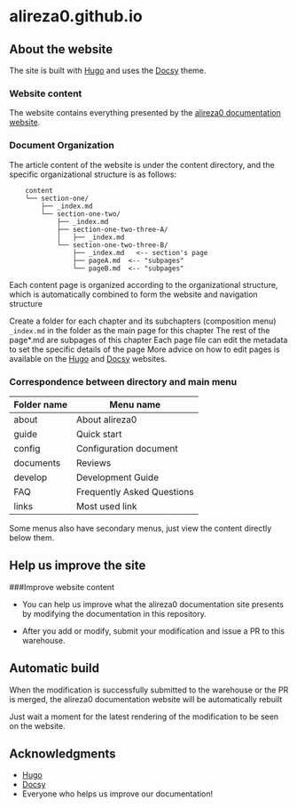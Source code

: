 # alireza0.github.io

## About the website
The site is built with [Hugo](https://gohugo.io/) and uses the [Docsy](https://www.docsy.dev/) theme.

### Website content
The website contains everything presented by the [alireza0 documentation website](https://alireza0.github.io/).

### Document Organization
The article content of the website is under the content directory, and the specific organizational structure is as follows:

```
	content
	└── section-one/			
	    ├── _index.md
	    └── section-one-two/ 	
	        ├── _index.md 		
	        ├── section-one-two-three-A/	
	        │   ├── _index.md
	        └── section-one-two-three-B/ 	
	            ├── _index.md 	<-- section's page 
	            ├── pageA.md  <-- "subpages"
	            └── pageB.md  <-- "subpages"
```

Each content page is organized according to the organizational structure, which is automatically combined to form the website and navigation structure

Create a folder for each chapter and its subchapters (composition menu)
`_index.md` in the folder as the main page for this chapter
The rest of the page*.md are subpages of this chapter
Each page file can edit the metadata to set the specific details of the page
More advice on how to edit pages is available on the [Hugo](https://gohugo.io/) and [Docsy](https://www.docsy.dev/) websites.

### Correspondence between directory and main menu
Folder name|Menu name
--|--
about|About alireza0
guide|Quick start
config|Configuration document
documents|Reviews
develop|Development Guide
FAQ|Frequently Asked Questions
links|Most used link

Some menus also have secondary menus, just view the content directly below them.

## Help us improve the site

###Improve website content

- You can help us improve what the alireza0 documentation site presents by modifying the documentation in this repository.

- After you add or modify, submit your modification and issue a PR to this warehouse.

## Automatic build

When the modification is successfully submitted to the warehouse or the PR is merged, the alireza0 documentation website will be automatically rebuilt

Just wait a moment for the latest rendering of the modification to be seen on the website.

## Acknowledgments
- [Hugo](https://gohugo.io/)
- [Docsy](https://www.docsy.dev/)
- Everyone who helps us improve our documentation!